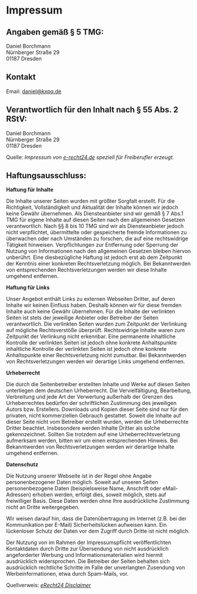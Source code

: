 Impressum
=========

Angaben gemäß § 5 TMG:
----------------------

Daniel Borchmann  
Nürnberger Straße 29  
01187 Dresden  

Kontakt
-------

Email: daniel@kxpq.de


Verantwortlich für den Inhalt nach § 55 Abs. 2 RStV:
----------------------------------------------------

Daniel Borchmann  
Nürnberger Straße 29  
01187 Dresden

Quelle: *Impressum von [e-recht24.de](http://www.e-recht24.de) speziell für Freiberufler erzeugt.*

Haftungsausschluss:
-------------------

**Haftung für Inhalte**

Die Inhalte unserer Seiten wurden mit größter Sorgfalt erstellt.  Für die Richtigkeit,
Vollständigkeit und Aktualität der Inhalte können wir jedoch keine Gewähr übernehmen. Als
Diensteanbieter sind wir gemäß § 7 Abs.1 TMG für eigene Inhalte auf diesen Seiten nach den
allgemeinen Gesetzen verantwortlich.  Nach §§ 8 bis 10 TMG sind wir als Diensteanbieter jedoch nicht
verpflichtet, übermittelte oder gespeicherte fremde Informationen zu überwachen oder nach Umständen
zu forschen, die auf eine rechtswidrige Tätigkeit hinweisen. Verpflichtungen zur Entfernung oder
Sperrung der Nutzung von Informationen nach den allgemeinen Gesetzen bleiben hiervon unberührt. Eine
diesbezügliche Haftung ist jedoch erst ab dem Zeitpunkt der Kenntnis einer konkreten
Rechtsverletzung möglich. Bei Bekanntwerden von entsprechenden Rechtsverletzungen werden wir diese
Inhalte umgehend entfernen.

**Haftung für Links**

Unser Angebot enthält Links zu externen Webseiten Dritter, auf deren Inhalte wir keinen Einfluss
haben. Deshalb können wir für diese fremden Inhalte auch keine Gewähr übernehmen. Für die Inhalte
der verlinkten Seiten ist stets der jeweilige Anbieter oder Betreiber der Seiten verantwortlich. Die
verlinkten Seiten wurden zum Zeitpunkt der Verlinkung auf mögliche Rechtsverstöße
überprüft. Rechtswidrige Inhalte waren zum Zeitpunkt der Verlinkung nicht erkennbar. Eine permanente
inhaltliche Kontrolle der verlinkten Seiten ist jedoch ohne konkrete Anhaltspunkte inhaltliche
Kontrolle der verlinkten Seiten ist jedoch ohne konkrete Anhaltspunkte einer Rechtsverletzung nicht
zumutbar. Bei Bekanntwerden von Rechtsverletzungen werden wir derartige Links umgehend entfernen.
      
**Urheberrecht**

Die durch die Seitenbetreiber erstellten Inhalte und Werke auf diesen Seiten unterliegen dem
deutschen Urheberrecht. Die Vervielfältigung, Bearbeitung, Verbreitung und jede Art der Verwertung
außerhalb der Grenzen des Urheberrechtes bedürfen der schriftlichen Zustimmung des jeweiligen Autors
bzw. Erstellers. Downloads und Kopien dieser Seite sind nur für den privaten, nicht kommerziellen
Gebrauch gestattet. Soweit die Inhalte auf dieser Seite nicht vom Betreiber erstellt wurden, werden
die Urheberrechte Dritter beachtet. Insbesondere werden Inhalte Dritter als solche
gekennzeichnet. Sollten Sie trotzdem auf eine Urheberrechtsverletzung aufmerksam werden, bitten wir
um einen entsprechenden Hinweis.  Bei Bekanntwerden von Rechtsverletzungen werden wir derartige
Inhalte umgehend entfernen.
      
**Datenschutz**

Die Nutzung unserer Webseite ist in der Regel ohne Angabe personenbezogener Daten möglich. Soweit
auf unseren Seiten personenbezogene Daten (beispielsweise Name, Anschrift oder eMail-Adressen)
erhoben werden, erfolgt dies, soweit möglich, stets auf freiwilliger Basis. Diese Daten werden ohne
Ihre ausdrückliche Zustimmung nicht an Dritte weitergegeben.

Wir weisen darauf hin, dass die Datenübertragung im Internet (z.B.  bei der Kommunikation per
E-Mail) Sicherheitslücken aufweisen kann.  Ein lückenloser Schutz der Daten vor dem Zugriff durch
Dritte ist nicht möglich.
      
Der Nutzung von im Rahmen der Impressumspflicht veröffentlichten Kontaktdaten durch Dritte zur
Übersendung von nicht ausdrücklich angeforderter Werbung und Informationsmaterialien wird hiermit
ausdrücklich widersprochen.  Die Betreiber der Seiten behalten sich ausdrücklich rechtliche Schritte
im Falle der unverlangten Zusendung von Werbeinformationen, etwa durch Spam-Mails, vor.
      
Quellverweis: *[eRecht24 Disclaimer](http://www.e-recht24.de/muster-disclaimer.htm)*


